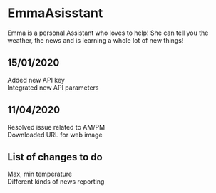 # EmmaAsisstant
Emma is a personal Assistant who loves to help! She can tell you the weather, the news and is learning a whole lot of new things!


## 15/01/2020  
Added new API key  
Integrated new API parameters  

## 11/04/2020  
Resolved issue related to AM/PM  
Downloaded URL for web image  

## List of changes to do  
Max, min temperature  
Different kinds of news reporting  
